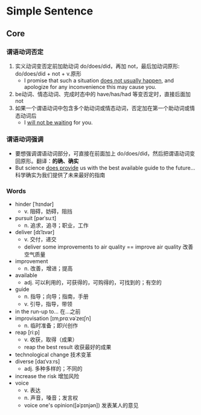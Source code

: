 # Simple Sentence

## Core

### 谓语动词否定

1. 实义动词变否定前加助动词 do/does/did，再加 not，最后加动词原形: do/does/did + not + v.原形
    - I promise that such a situation <u>does not usually happen</u>, and apologize for any inconvenience this may cause
      you.
2. be动词、情态动词、完成时态中的 have/has/had 等变否定时，直接后面加 not
3. 如果一个谓语动词中包含多个助动词或情态动词，否定加在第一个助动词或情态动词后
    - I <u>will not be waiting</u> for you.

### 谓语动词强调

- 要想强调谓语动词部分，可直接在前面加上 do/does/did，然后把谓语动词变回原形。翻译：**的确、确实**
- But science <u>does provide</u> us with the best available guide to the future... 科学确实为我们提供了未来最好的指南

### Words

- hinder [ˈhɪndər]
    - v. 阻碍，妨碍，阻挡
- pursuit [pərˈsuːt]
    - n. 追求，追寻；职业，工作
- deliver [dɪˈlɪvər]
    - v. 交付，递交
    - deliver some improvements to air quality == improve air quality 改善空气质量
- improvement
    - n. 改善，增进；提高
- available
    - adj. 可以利用的，可获得的，可购得的，可找到的；有空的
- guide
    - n. 指导；向导；指南，手册
    - v. 引导，指导，带领
- in the run-up to... 在...之前
- improvisation [ɪmˌprɑːvəˈzeɪʃn]
    - n. 临时准备；即兴创作
- reap [riːp]
    - v. 收获，取得（成果）
    - reap the best result 收获最好的成果
- technological change 技术变革
- diverse [daɪˈvɜːrs]
    - adj. 多种多样的；不同的
- increase the risk 增加风险
- voice
    - v. 表达
    - n. 声音，嗓音；发言权
    - voice one's opinion([əˈpɪnjən]) 发表某人的意见


